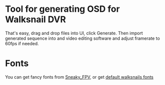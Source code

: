 # Tool for generating OSD for Walksnail DVR

That's easy, drag and drop files into UI, click Generate.
Then import generated sequence into and video editing software and adjust framerate to 60fps if needed.

# Fonts
You can get fancy fonts from [Sneaky_FPV](https://sites.google.com/view/sneaky-fpv/home?pli=1), or get [default walksnails fonts](https://drive.google.com/file/d/1c3CRgXYQaM3Tt4ukLSIvoogScQZs9w49/view)
